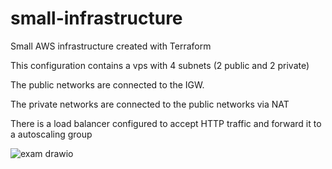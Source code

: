 # small-infrastructure
Small AWS infrastructure created with Terraform

This configuration contains a vps with 4 subnets (2 public and 2 private)

The public networks are connected to the IGW.

The private networks are connected to the public networks via NAT

There is a load balancer configured to accept HTTP traffic and forward it to a autoscaling group


![exam drawio](https://github.com/nikolovatanass/small-infrastructure/assets/131749298/0c8e27da-04cc-4c5e-adf6-9bd426521af8)
